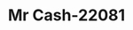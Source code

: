 ---
f_zip-code: 48108
f_state-code: MI
title: Mr Cash-22081
f_phone: 734-973-1880
f_city-only: Ann Arbor
f_address: 2980 Packard Street Ann Arbor
f_location-unique-id: '22081'
slug: mr-cash-22081
updated-on: '2024-05-30T13:46:58.046Z'
created-on: '2024-05-30T13:36:59.803Z'
published-on: '2024-05-30T13:54:32.469Z'
f_city-state: cms/city/ann-arbor-mi.md
f_company: cms/company/mr-cash.md
f_state: cms/state/michigan.md
layout: '[payday-loan].html'
tags: payday-loan
---